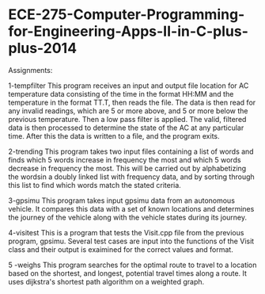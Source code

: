 # ECE-275-Computer-Programming-for-Engineering-Apps-II-in-C-plus-plus-2014

Assignments:

1-tempfilter
This program receives an input and output file location for AC temperature data consisting of the time in the format HH:MM and the temperature in the format TT.T, then reads the file. The data is then read for any invalid readings, which are 5 or more above, and 5 or more below the previous temperature. Then a low pass filter is applied. The valid, filtered data is then processed to determine the state of the AC at any particular time. After this the data is written to a file, and the program exits.

2-trending
This program takes two input files containing a list of words and finds which 5 words increase in frequency the most and which 5 words decrease in frequency the most. This will be carried out by alphabetizing the wordsin a doubly linked list with frequency data, and by sorting through this list to find which words match the stated criteria.

3-gpsimu
This program takes input gpsimu data from an autonomous vehicle. It compares this data with a set of known locations and determines the journey of the vehicle along with the vehicle states during its journey.

4-visitest
This is a program that tests the Visit.cpp file from the previous program, gpsimu. Several test cases are input into the functions of the Visit class and their output is exaimined for the correct values and format.

5 -weighs
This program searches for the optimal route to travel to a location based on the shortest, and longest, potential travel times along a route. It uses dijkstra's shortest path algorithm on a weighted graph.
